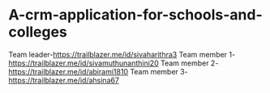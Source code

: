 # A-crm-application-for-schools-and-colleges

Team leader-https://trailblazer.me/id/sivaharithra3
Team member 1-https://trailblazer.me/id/sivamuthunanthini20
Team member 2-https://trailblazer.me/id/abirami1810
Team member 3-https://trailblazer.me/id/ahsina67
